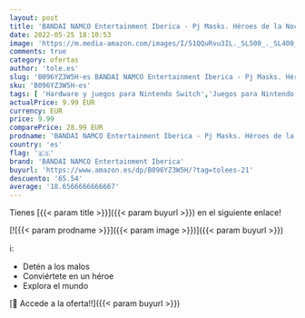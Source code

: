 ```yaml
---
layout: post
title: 'BANDAI NAMCO Entertainment Iberica - Pj Masks. Héroes de la Noche - Nintendo Switch'
date: 2022-05-25 18:10:53
image: 'https://m.media-amazon.com/images/I/51QQuRvu3IL._SL500_._SL400_.jpg'
comments: true
category: ofertas
author: 'tole.es'
slug: 'B096YZ3W5H-es BANDAI NAMCO Entertainment Iberica - Pj Masks. Héroes de...'
sku: 'B096YZ3W5H-es'
tags: [ 'Hardware y juegos para Nintendo Switch','Juegos para Nintendo Switch','Videojuegos','bandai namco entertainment iberica','nintendo','🇪🇸', ]
actualPrice: 9.99 EUR
currency: EUR
price: 9.99
comparePrice: 28.99 EUR
prodname: 'BANDAI NAMCO Entertainment Iberica - Pj Masks. Héroes de la Noche - Nintendo Switch'
country: 'es'
flag: '🇪🇸'
brand: 'BANDAI NAMCO Entertainment Iberica'
buyurl: 'https://www.amazon.es/dp/B096YZ3W5H/?tag=tolees-21'
descuento: '65.54'
average: '18.6566666666667'
---
```


Tienes [{{< param title >}}]({{< param buyurl >}}) en el siguiente enlace!

[![{{< param prodname >}}]({{< param image >}})]({{< param buyurl >}})

ℹ️:

- Detén a los malos
- Conviértete en un héroe
- Explora el mundo

[🛒 Accede a la oferta!!]({{< param buyurl >}})
